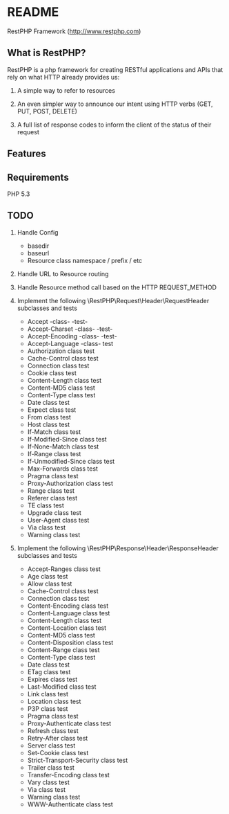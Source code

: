 README
======

RestPHP Framework (http://www.restphp.com)

What is RestPHP?
----------------

RestPHP is a php framework for creating RESTful applications
and APIs that rely on what HTTP already provides us:

1. A simple way to refer to resources

2. An even simpler way to announce our intent using HTTP
   verbs (GET, PUT, POST, DELETE)

3. A full list of response codes to inform the client of the
   status of their request


Features
--------

Requirements
------------

PHP 5.3

TODO
----

1. Handle Config

    * basedir
    * baseurl
    * Resource class namespace / prefix / etc

2. Handle URL to Resource routing

3. Handle Resource method call based on the HTTP REQUEST_METHOD

4. Implement the following \RestPHP\Request\Header\RequestHeader
   subclasses and tests

    * Accept -class- -test-
    * Accept-Charset -class- -test-
    * Accept-Encoding -class- -test-
    * Accept-Language -class- test
    * Authorization class test
    * Cache-Control class test
    * Connection class test
    * Cookie class test
    * Content-Length class test
    * Content-MD5 class test
    * Content-Type class test
    * Date class test
    * Expect class test
    * From class test
    * Host class test
    * If-Match class test
    * If-Modified-Since class test
    * If-None-Match class test
    * If-Range class test
    * If-Unmodified-Since class test
    * Max-Forwards class test
    * Pragma class test
    * Proxy-Authorization class test
    * Range class test
    * Referer class test
    * TE class test
    * Upgrade class test
    * User-Agent class test
    * Via class test
    * Warning class test

5. Implement the following \RestPHP\Response\Header\ResponseHeader
   subclasses and tests

    * Accept-Ranges class test
    * Age class test
    * Allow class test
    * Cache-Control class test
    * Connection class test
    * Content-Encoding class test
    * Content-Language class test
    * Content-Length class test
    * Content-Location class test
    * Content-MD5 class test
    * Content-Disposition class test
    * Content-Range class test
    * Content-Type class test
    * Date class test
    * ETag class test
    * Expires class test
    * Last-Modified class test
    * Link class test
    * Location class test
    * P3P class test
    * Pragma class test
    * Proxy-Authenticate class test
    * Refresh class test
    * Retry-After class test
    * Server class test
    * Set-Cookie class test
    * Strict-Transport-Security class test
    * Trailer class test
    * Transfer-Encoding class test
    * Vary class test
    * Via class test
    * Warning class test
    * WWW-Authenticate class test